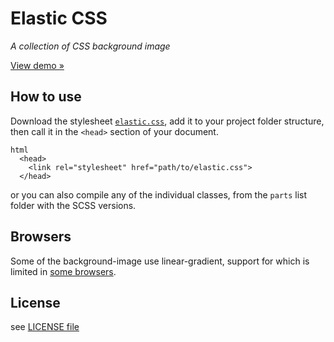 # Elastic CSS

*A collection of CSS background image*

[View demo »](http://www.sottar.net/elastic/)

## How to use
Download the stylesheet [`elastic.css`](https://github.com/sottar/elastic/blob/master/elastic.css), add it to your project folder structure, then call it in the `<head>` section of your document.

```
html
  <head>
    <link rel="stylesheet" href="path/to/elastic.css">
  </head>
```

or you can also compile any of the individual classes, from the `parts` list folder with the SCSS versions.

## Browsers
Some of the background-image use linear-gradient, support for which is limited in [some browsers](http://caniuse.com/#search=linear-gradient).

## License
see [LICENSE file](https://github.com/sottar/elastic/blob/master/LICENSE)
